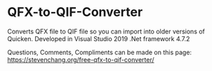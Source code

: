 # QFX-to-QIF-Converter
Converts QFX file to QIF file so you can import into older versions of Quicken. Developed in Visual Studio 2019 .Net framework 4.7.2

Questions, Comments, Compliments can be made on this page: https://stevenchang.org/free-qfx-to-qif-converter/
